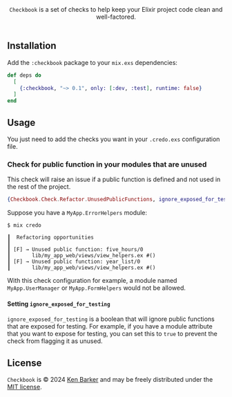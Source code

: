 <p align="center">
  <!-- img src="https://user-images.githubusercontent.com/11348/59598372-07ca4200-90ca-11e9-8645-88642ef06a64.png" width="600" / -->
  <br /><br />
  <code>Checkbook</code> is a set of checks to help keep your Elixir project code clean and well-factored.
  <br /><br />
	 <!-- 
	  <a href="https://github.com/mirego/credo_naming/actions?query=workflow%3ACI+branch%3Amain+event%3Apush"><img src="https://github.com/mirego/credo_naming/workflows/CI/badge.svg?branch=master&event=push" /></a>
	  <a href="https://hex.pm/packages/credo_naming"><img src="https://img.shields.io/hexpm/v/credo_naming.svg" /></a>
	 -->
</p>

## Installation

Add the `:checkbook` package to your `mix.exs` dependencies:

```elixir
def deps do
  [
    {:checkbook, "~> 0.1", only: [:dev, :test], runtime: false}
  ]
end
```

## Usage

You just need to add the checks you want in your `.credo.exs` configuration file.

### Check for public function in your modules that are unused

This check will raise an issue if a public function is defined and not used in the rest of the project.

```elixir
{Checkbook.Check.Refactor.UnusedPublicFunctions, ignore_exposed_for_testing: true}
```

Suppose you have a `MyApp.ErrorHelpers` module:

```
$ mix credo

┃  Refactoring opportunities
┃
┃ [F] → Unused public function: five_hours/0
┃       lib/my_app_web/views/view_helpers.ex #()
┃ [F] → Unused public function: year_list/0
┃       lib/my_app_web/views/view_helpers.ex #()
```

With this check configuration for example, a module named `MyApp.UserManager` or `MyApp.FormHelpers` would not be allowed.

#### Setting `ignore_exposed_for_testing`

`ignore_exposed_for_testing` is a boolean that will ignore public functions that are exposed for testing.  For example, if you have a module attribute that you want to expose for testing, you can set this to `true` to prevent the check from flagging it as unused.

## License

`Checkbook` is © 2024 [Ken Barker](https://github.com/kend) and may be freely distributed under the [MIT license](https://github.com/kend/checkbook/blob/main/LICENSE).
